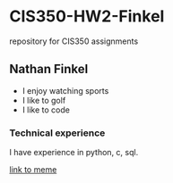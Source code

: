 # CIS350-HW2-Finkel
repository for CIS350 assignments

## Nathan Finkel
- I enjoy watching sports
- I like to golf
- I like to code

### Technical experience

I have experience in python, c, sql.

[link to meme](https://images7.memedroid.com/images/UPLOADED940/655e1c6af3d17.jpeg) 
